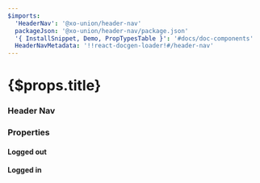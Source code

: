 ```yaml
---
$imports:
  'HeaderNav': '@xo-union/header-nav'
  packageJson: '@xo-union/header-nav/package.json'
  '{ InstallSnippet, Demo, PropTypesTable }': '#docs/doc-components'
  HeaderNavMetadata: '!!react-docgen-loader!#/header-nav'
---
```


<h1>{$props.title}</h1>

### Header Nav

<InstallSnippet packageJson={packageJson} />

### Properties

<PropTypesTable metadata={HeaderNavMetadata.props} />

#### Logged out

<Demo>
  <HeaderNav loggedIn={false} />
</Demo>

#### Logged in

<Demo>
  <HeaderNav loggedIn />
</Demo>
